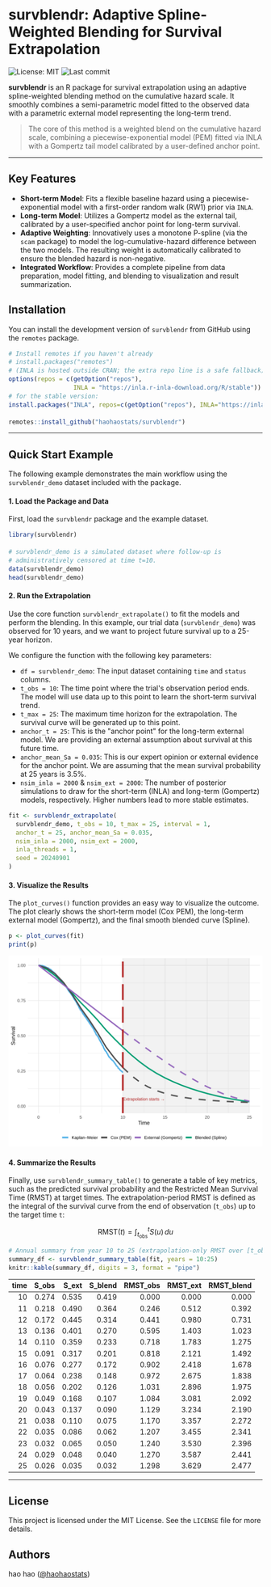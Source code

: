 
# survblendr: Adaptive Spline-Weighted Blending for Survival Extrapolation

![License: MIT](https://img.shields.io/badge/License-MIT-yellow.svg)
![Last commit](https://img.shields.io/github/last-commit/haohaostats/survblendr)

**survblendr** is an R package for survival extrapolation using an adaptive spline-weighted blending method on the cumulative hazard scale. It smoothly combines a semi-parametric model fitted to the observed data with a parametric external model representing the long-term trend.

> The core of this method is a weighted blend on the cumulative hazard scale, combining a piecewise-exponential model (PEM) fitted via INLA with a Gompertz tail model calibrated by a user-defined anchor point.

---

## Key Features

* **Short-term Model**: Fits a flexible baseline hazard using a piecewise-exponential model with a first-order random walk (RW1) prior via `INLA`.
* **Long-term Model**: Utilizes a Gompertz model as the external tail, calibrated by a user-specified anchor point for long-term survival.
* **Adaptive Weighting**: Innovatively uses a monotone P-spline (via the `scam` package) to model the log-cumulative-hazard difference between the two models. The resulting weight is automatically calibrated to ensure the blended hazard is non-negative.
* **Integrated Workflow**: Provides a complete pipeline from data preparation, model fitting, and blending to visualization and result summarization.

## Installation

You can install the development version of `survblendr` from GitHub using the `remotes` package.

```R
# Install remotes if you haven't already
# install.packages("remotes")
# (INLA is hosted outside CRAN; the extra repo line is a safe fallback)
options(repos = c(getOption("repos"),
                  INLA = "https://inla.r-inla-download.org/R/stable"))
# for the stable version:
install.packages("INLA", repos=c(getOption("repos"), INLA="https://inla.r-inla-download.org/R/stable"), dep=TRUE)

remotes::install_github("haohaostats/survblendr")
```

---

## Quick Start Example

The following example demonstrates the main workflow using the `survblendr_demo` dataset included with the package.

#### 1. Load the Package and Data

First, load the `survblendr` package and the example dataset.

```R
library(survblendr)

# survblendr_demo is a simulated dataset where follow-up is
# administratively censored at time t=10.
data(survblendr_demo)
head(survblendr_demo)
```

#### 2. Run the Extrapolation

Use the core function `survblendr_extrapolate()` to fit the models and perform the blending. In this example, our trial data (`survblendr_demo`) was observed for 10 years, and we want to project future survival up to a 25-year horizon.

We configure the function with the following key parameters:

* `df = survblendr_demo`: The input dataset containing `time` and `status` columns.
* `t_obs = 10`: The time point where the trial's observation period ends. The model will use data up to this point to learn the short-term survival trend.
* `t_max = 25`: The maximum time horizon for the extrapolation. The survival curve will be generated up to this point.
* `anchor_t = 25`: This is the "anchor point" for the long-term external model. We are providing an external assumption about survival at this future time.
* `anchor_mean_Sa = 0.035`: This is our expert opinion or external evidence for the anchor point. We are assuming that the mean survival probability at 25 years is 3.5%.
* `nsim_inla = 2000` & `nsim_ext = 2000`: The number of posterior simulations to draw for the short-term (INLA) and long-term (Gompertz) models, respectively. Higher numbers lead to more stable estimates.
```R
fit <- survblendr_extrapolate(
  survblendr_demo, t_obs = 10, t_max = 25, interval = 1,
  anchor_t = 25, anchor_mean_Sa = 0.035,
  nsim_inla = 2000, nsim_ext = 2000,
  inla_threads = 1,
  seed = 20240901
)
```

#### 3. Visualize the Results

The `plot_curves()` function provides an easy way to visualize the outcome. The plot clearly shows the short-term model (Cox PEM), the long-term external model (Gompertz), and the final smooth blended curve (Spline).

```R
p <- plot_curves(fit)
print(p)
```

![survblendr Plot Example](https://raw.githubusercontent.com/haohaostats/survblendr/main/man/figures/example_plot.svg)

#### 4. Summarize the Results

Finally, use `survblendr_summary_table()` to generate a table of key metrics, such as the predicted survival probability and the Restricted Mean Survival Time (RMST) at target times.
The extrapolation-period RMST is defined as the integral of the survival curve from the end of observation (`t_obs`) up to the target time `t`:

$$
\mathrm{RMST}(t) = \int_{t_{\mathrm{obs}}}^{t} S(u) \, du
$$

```R
# Annual summary from year 10 to 25 (extrapolation-only RMST over [t_obs, t])
summary_df <- survblendr_summary_table(fit, years = 10:25)
knitr::kable(summary_df, digits = 3, format = "pipe")
```

| time| S_obs| S_ext| S_blend| RMST_obs| RMST_ext| RMST_blend|
|----:|-----:|-----:|-------:|--------:|--------:|----------:|
|   10| 0.274| 0.535|   0.419|    0.000|    0.000|      0.000|
|   11| 0.218| 0.490|   0.364|    0.246|    0.512|      0.392|
|   12| 0.172| 0.445|   0.314|    0.441|    0.980|      0.731|
|   13| 0.136| 0.401|   0.270|    0.595|    1.403|      1.023|
|   14| 0.110| 0.359|   0.233|    0.718|    1.783|      1.275|
|   15| 0.091| 0.317|   0.201|    0.818|    2.121|      1.492|
|   16| 0.076| 0.277|   0.172|    0.902|    2.418|      1.678|
|   17| 0.064| 0.238|   0.148|    0.972|    2.675|      1.838|
|   18| 0.056| 0.202|   0.126|    1.031|    2.896|      1.975|
|   19| 0.049| 0.168|   0.107|    1.084|    3.081|      2.092|
|   20| 0.043| 0.137|   0.090|    1.129|    3.234|      2.190|
|   21| 0.038| 0.110|   0.075|    1.170|    3.357|      2.272|
|   22| 0.035| 0.086|   0.062|    1.207|    3.455|      2.341|
|   23| 0.032| 0.065|   0.050|    1.240|    3.530|      2.396|
|   24| 0.029| 0.048|   0.040|    1.270|    3.587|      2.441|
|   25| 0.026| 0.035|   0.032|    1.298|    3.629|      2.477|

---

## License

This project is licensed under the MIT License. See the `LICENSE` file for more details.

## Authors

hao hao ([@haohaostats](https://github.com/haohaostats))